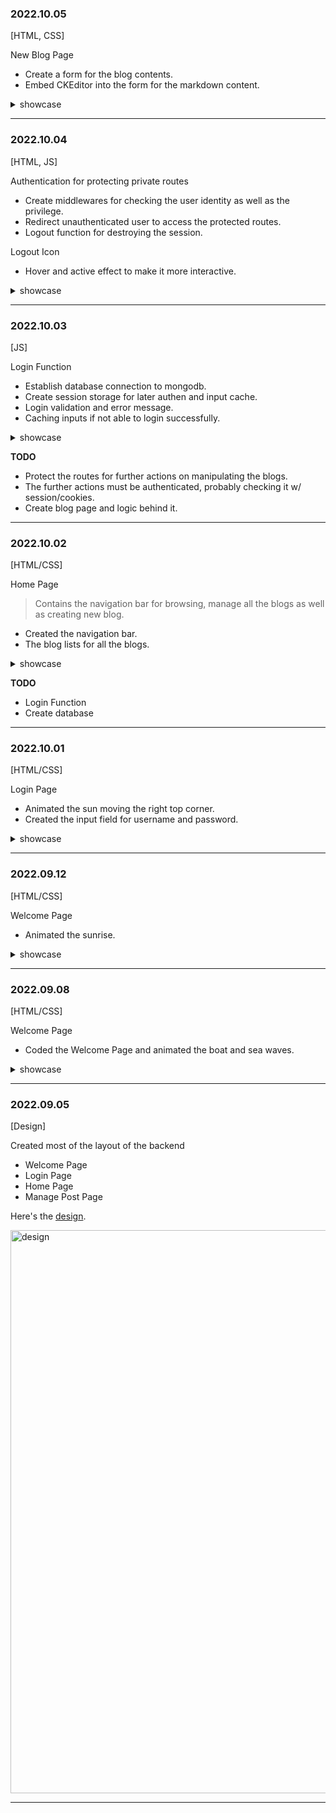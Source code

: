 ### 2022.10.05
[HTML, CSS]

New Blog Page
- Create a form for the blog contents.
- Embed CKEditor into the form for the markdown content.

<details>
  <summary>showcase</summary>
  <img width="600" src="https://user-images.githubusercontent.com/82365010/194112720-673fdc35-c835-451c-b26d-605e5dc2da66.png">
  <img width="600" src="https://user-images.githubusercontent.com/82365010/194112699-6bc3ad2b-b7f3-4501-ab2f-15b29583c48a.png">
</details>

---

### 2022.10.04
[HTML, JS]

Authentication for protecting private routes
- Create middlewares for checking the user identity as well as the privilege.
- Redirect unauthenticated user to access the protected routes.
- Logout function for destroying the session.

Logout Icon
- Hover and active effect to make it more interactive.

<details>
  <summary>showcase</summary>
  <img width="1430" src="https://user-images.githubusercontent.com/82365010/193709621-19571e84-0f8d-4717-b2cb-c3134dc74ef6.png">
</details>

---

### 2022.10.03
[JS]

Login Function
- Establish database connection to mongodb.
- Create session storage for later authen and input cache.
- Login validation and error message.
- Caching inputs if not able to login successfully.

<details>
  <summary>showcase</summary>
  <img with="1026" src="https://user-images.githubusercontent.com/82365010/193562265-ebb7a178-fa83-404f-ab53-67f1457f86a4.gif">
</details>

**TODO**
- Protect the routes for further actions on manipulating the blogs.
- The further actions must be authenticated, probably checking it w/ session/cookies.
- Create blog page and logic behind it.

---

### 2022.10.02
[HTML/CSS]

Home Page

> Contains the navigation bar for browsing, manage all the blogs as well as creating new blog.
- Created the navigation bar.
- The blog lists for all the blogs.

<details>
  <summary>showcase</summary>
  <img with="1024" src="https://user-images.githubusercontent.com/82365010/193461038-1872c7ef-6546-49b4-aa74-cbeb8b5d1dc2.gif">
</details>

**TODO**
- Login Function
- Create database

---

### 2022.10.01
[HTML/CSS]

Login Page
- Animated the sun moving the right top corner.
- Created the input field for username and password.

<details>
  <summary>showcase</summary>
  <img with="1024" alt="" src="https://user-images.githubusercontent.com/82365010/193397618-0a317bb8-9228-481d-aeb0-e71d795eb74f.gif">
</details>

---

### 2022.09.12
[HTML/CSS]

Welcome Page
- Animated the sunrise.

<details>
  <summary>showcase</summary>
<img width="901" alt="sunrise" src="https://user-images.githubusercontent.com/82365010/189623893-6142a79c-e42f-40ed-bdae-a80129712168.gif">
</details>

---

### 2022.09.08
[HTML/CSS]

Welcome Page
- Coded the Welcome Page and animated the boat and sea waves.

<details>
  <summary>showcase</summary>
<img width="901" alt="sea-waves" src="https://user-images.githubusercontent.com/82365010/189623590-7c3b21a2-3a5e-4bc4-9044-c31012738cfd.gif">
</details>

---

### 2022.09.05
[Design]

Created most of the layout of the backend
- Welcome Page
- Login Page
- Home Page
- Manage Post Page

Here's the [design](https://www.figma.com/file/HLHnjd30QOWMBZnXqELzzX/Backend-NodeJS?node-id=0%3A1).

<img width="901" alt="design" src="https://user-images.githubusercontent.com/82365010/189623820-369c7630-bfb3-41aa-a3e3-4118b0191c4d.png">

---
